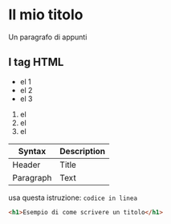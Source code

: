 # Il mio titolo

Un paragrafo di appunti

## I tag HTML

- el 1
- el 2
- el 3

1. el
2. el
3. el

| Syntax    | Description |
| --------- | ----------- |
| Header    | Title       |
| Paragraph | Text        |

usa questa istruzione: `codice in linea`

```html
<h1>Esempio di come scrivere un titolo</h1>
```
